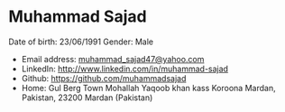 
# Muhammad Sajad
Date of birth: 23/06/1991 Gender: Male
- Email address: muhammad_sajad47@yahoo.com
- LinkedIn: http://www.linkedin.com/in/muhammad-sajad
- Github: https://github.com/muhammadsajad
- Home: Gul Berg Town Mohallah Yaqoob khan kass Koroona Mardan, Pakistan, 23200 Mardan (Pakistan)
